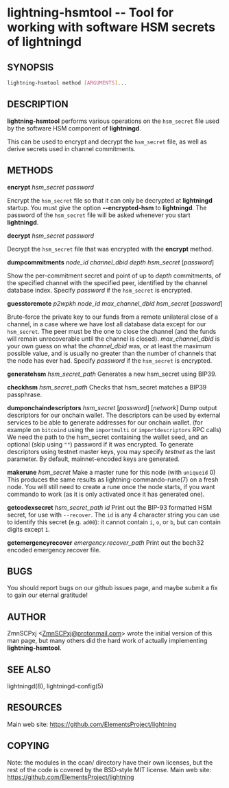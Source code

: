 lightning-hsmtool -- Tool for working with software HSM secrets of lightningd
=============================================================================

SYNOPSIS
--------

```bash
lightning-hsmtool method [ARGUMENTS]...
```

DESCRIPTION
-----------

**lightning-hsmtool** performs various operations on the `hsm_secret`
file used by the software HSM component of **lightningd**.

This can be used to encrypt and decrypt the `hsm_secret` file,
as well as derive secrets used in channel commitments.

METHODS
-------

**encrypt** *hsm\_secret* *password*

  Encrypt the `hsm_secret` file so that it can only be decrypted at
**lightningd** startup.
You must give the option **--encrypted-hsm** to **lightningd**.
The password of the `hsm_secret` file will be asked whenever you
start **lightningd**.

**decrypt** *hsm\_secret* *password*

  Decrypt the `hsm_secret` file that was encrypted with the **encrypt**
method.

**dumpcommitments** *node\_id* *channel\_dbid* *depth* *hsm\_secret* \[*password*\]

  Show the per-commitment secret and point of up to *depth* commitments,
of the specified channel with the specified peer,
identified by the channel database index.
Specify *password* if the `hsm_secret` is encrypted.

**guesstoremote** *p2wpkh* *node\_id* *max\_channel\_dbid* *hsm\_secret* \[*password*\]

  Brute-force the private key to our funds from a remote unilateral close
of a channel, in a case where we have lost all database data except for
our `hsm_secret`.
The peer must be the one to close the channel (and the funds will remain
unrecoverable until the channel is closed).
*max\_channel\_dbid* is your own guess on what the *channel\_dbid* was,
or at least the maximum possible value,
and is usually no greater than the number of channels that the node has
ever had.
Specify *password* if the `hsm_secret` is encrypted.

**generatehsm** *hsm\_secret\_path*
  Generates a new hsm\_secret using BIP39.

**checkhsm** *hsm\_secret\_path*
  Checks that hsm\_secret matches a BIP39 passphrase.

**dumponchaindescriptors** *hsm\_secret* \[*password*\] \[*network*\]
  Dump output descriptors for our onchain wallet.
The descriptors can be used by external services to be able to generate
addresses for our onchain wallet. (for example on `bitcoind` using the
`importmulti` or `importdescriptors` RPC calls)
We need the path to the hsm\_secret containing the wallet seed, and an optional
(skip using `""`) password if it was encrypted.
To generate descriptors using testnet master keys, you may specify *testnet* as
the last parameter. By default, mainnet-encoded keys are generated.

**makerune** *hsm\_secret*
  Make a master rune for this node (with `uniqueid` 0)
This produces the same results as lightning-commando-rune(7) on a fresh node.
You will still need to create a rune once the node starts, if you want commando to work (as it is only activated once it has generated one).

**getcodexsecret** *hsm\_secret\_path* *id*
  Print out the BIP-93 formatted HSM secret, for use with `--recover`. The `id` is any 4 character string you can use to identify this secret (e.g. `ad00`): it cannot contain `i`, `o`, or `b`, but can contain digits except `1`.

**getemergencyrecover** *emergency.recover\_path*
  Print out the bech32 encoded emergency.recover file.

BUGS
----

You should report bugs on our github issues page, and maybe submit a fix
to gain our eternal gratitude!

AUTHOR
------

ZmnSCPxj <<ZmnSCPxj@protonmail.com>> wrote the initial version of
this man page, but many others did the hard work of actually implementing
**lightning-hsmtool**.

SEE ALSO
--------

lightningd(8), lightningd-config(5)

RESOURCES
---------

Main web site: <https://github.com/ElementsProject/lightning>

COPYING
-------

Note: the modules in the ccan/ directory have their own licenses, but
the rest of the code is covered by the BSD-style MIT license.
Main web site: <https://github.com/ElementsProject/lightning>

